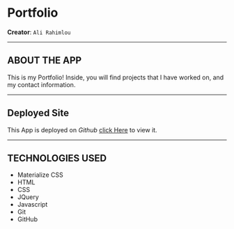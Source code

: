# Portfolio
**Creator**: `Ali Rahimlou`
- - -

## ABOUT THE APP
This is my Portfolio! Inside, you will find projects that I have worked on, and my contact information. 

- - -

## Deployed Site

This App is deployed on *Github* [click Here](https://alirahimlou.github.io/Updated-Portfolio/) to view it.

- - -

## TECHNOLOGIES USED
* Materialize CSS
* HTML
* CSS
* JQuery
* Javascript
* Git
* GitHub
